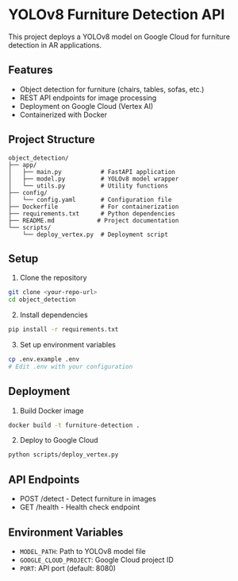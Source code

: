 # YOLOv8 Furniture Detection API

This project deploys a YOLOv8 model on Google Cloud for furniture detection in AR applications.

## Features
- Object detection for furniture (chairs, tables, sofas, etc.)
- REST API endpoints for image processing
- Deployment on Google Cloud (Vertex AI)
- Containerized with Docker

## Project Structure
```
object_detection/
├── app/
│   ├── main.py           # FastAPI application
│   ├── model.py          # YOLOv8 model wrapper
│   └── utils.py          # Utility functions
├── config/
│   └── config.yaml       # Configuration file
├── Dockerfile            # For containerization
├── requirements.txt      # Python dependencies
├── README.md            # Project documentation
└── scripts/
    └── deploy_vertex.py  # Deployment script
```

## Setup
1. Clone the repository
```bash
git clone <your-repo-url>
cd object_detection
```

2. Install dependencies
```bash
pip install -r requirements.txt
```

3. Set up environment variables
```bash
cp .env.example .env
# Edit .env with your configuration
```

## Deployment
1. Build Docker image
```bash
docker build -t furniture-detection .
```

2. Deploy to Google Cloud
```bash
python scripts/deploy_vertex.py
```

## API Endpoints
- POST /detect - Detect furniture in images
- GET /health - Health check endpoint

## Environment Variables
- `MODEL_PATH`: Path to YOLOv8 model file
- `GOOGLE_CLOUD_PROJECT`: Google Cloud project ID
- `PORT`: API port (default: 8080) 